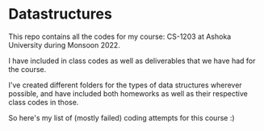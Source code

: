 # Datastructures

This repo contains all the codes for my course: CS-1203 at Ashoka University during Monsoon 2022.

I have included in class codes as well as deliverables that we have had for the course.

I've created different folders for the types of data structures wherever possible, and have included both homeworks as well as their respective class codes in those.

So here's my list of (mostly failed) coding attempts for this course :)
